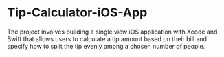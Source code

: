 # Tip-Calculator-iOS-App
The project involves building a single view iOS application with Xcode and Swift that allows users to calculate a tip amount based on their bill and specify how to split the tip evenly among a chosen number of people. 
